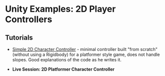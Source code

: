 # Unity Examples: 2D Player Controllers

## Tutorials

* [Simple 2D Character Controller](https://roystan.net/articles/character-controller-2d.html) - minimal controller built "from scratch" (without using a Rigidbody) for a platformer style game, does not handle slopes. Good explanations of the code as he writes it.

* **Live Session: 2D Platformer Character Controller**
